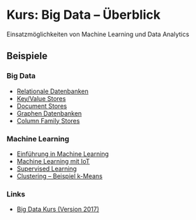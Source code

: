 Kurs: Big Data – Überblick
==========================

Einsatzmöglichkeiten von Machine Learning und Data Analytics

## Beispiele

### Big Data

* [Relationale Datenbanken](https://github.com/mc-b/duk/tree/master/bigdata/mysql/README.md)
* [Key/Value Stores](https://github.com/mc-b/duk/tree/master/bigdata/redis/README.md)
* [Document Stores](https://github.com/mc-b/duk/tree/master/bigdata/mongodb/README.md)
* [Graphen Datenbanken](https://github.com/mc-b/duk/tree/master/bigdata/neo4j/README.md)
* [Column Family Stores](https://github.com/mc-b/duk/tree/master/bigdata/cassandra/README.md)

### Machine Learning

* [Einführung in Machine Learning](:32088/notebooks/02-1-QuickStart.ipynb)
* [Machine Learning mit IoT](:32088/notebooks/02-2-MLTempHumSensor.ipynb)
* [Supervised Learning](:32088/notebooks/03-Immobilienpreise.ipynb)
* [Clustering – Beispiel k-Means](:32088/notebooks/04-Clustering.ipynb)

### Links

* [Big Data Kurs (Version 2017)](https://github.com/mc-b/bigdata)